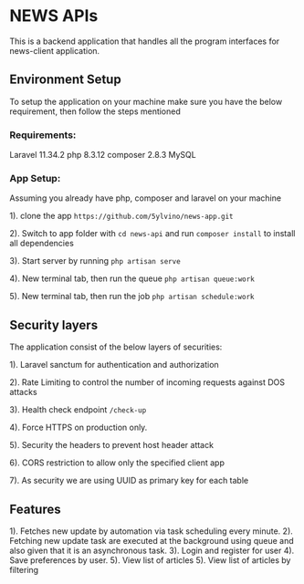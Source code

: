 # NEWS APIs
This is a backend application that handles all the program interfaces for news-client application.

## Environment Setup
To setup the application on your machine make sure you have the below requirement, then follow the steps mentioned

### Requirements:
Laravel 11.34.2
php 8.3.12
composer 2.8.3
MySQL

### App Setup:
Assuming you already have php, composer and laravel on your machine

1). clone the app `https://github.com/5ylvino/news-app.git`

2). Switch to app folder with `cd news-api` and run `composer install` to install all dependencies

3). Start server by running `php artisan serve`

4). New terminal tab, then run the queue `php artisan queue:work` 

5). New terminal tab, then run the job `php artisan schedule:work` 

## Security layers
The application consist of the below layers of securities:

1). Laravel sanctum for authentication and authorization

2). Rate Limiting to control the number of incoming requests against DOS attacks

3). Health check endpoint `/check-up`

4). Force HTTPS on production only.

5). Security the headers to prevent host header attack

6). CORS restriction to allow only the specified client app

7). As security we are using UUID as primary key for each table

## Features
1). Fetches new update by automation via task scheduling every minute.
2). Fetching new update task are executed at the background using queue and also given that it is an asynchronous task.
3). Login and register for user
4). Save preferences by user.
5). View list of articles
5). View list of articles by filtering

